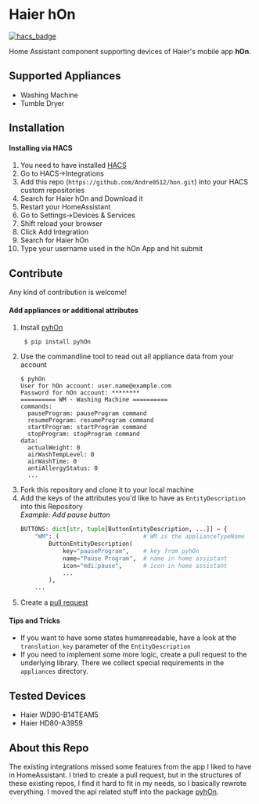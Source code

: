 # Haier hOn
[![hacs_badge](https://img.shields.io/badge/HACS-Custom-41BDF5.svg)](https://github.com/hacs/integration)

Home Assistant component supporting devices of Haier's mobile app **hOn**.

## Supported Appliances
- Washing Machine
- Tumble Dryer

## Installation
#### Installing via HACS
1. You need to have installed [HACS](https://hacs.xyz/)
2. Go to HACS->Integrations
3. Add this repo (`https://github.com/Andre0512/hon.git`) into your HACS custom repositories
4. Search for Haier hOn and Download it
5. Restart your HomeAssistant
6. Go to Settings->Devices & Services
7. Shift reload your browser
8. Click Add Integration
9. Search for Haier hOn 
10. Type your username used in the hOn App and hit submit

## Contribute
Any kind of contribution is welcome!
#### Add appliances or additional attributes
1. Install [pyhOn](https://github.com/Andre0512/pyhOn)
   ```commandline
    $ pip install pyhOn
    ```
2. Use the commandline tool to read out all appliance data from your account
    ```commandline
    $ pyhOn
    User for hOn account: user.name@example.com
    Password for hOn account: ********
    ========== WM - Washing Machine ==========
    commands:
      pauseProgram: pauseProgram command
      resumeProgram: resumeProgram command
      startProgram: startProgram command
      stopProgram: stopProgram command
    data:
      actualWeight: 0
      airWashTempLevel: 0
      airWashTime: 0
      antiAllergyStatus: 0
      ...
    ```
3. Fork this repository and clone it to your local machine
4. Add the keys of the attributes you'd like to have as `EntityDescription` into this Repository  
   _Example: Add pause button_
    ```python
    BUTTONS: dict[str, tuple[ButtonEntityDescription, ...]] = {
        "WM": (                        # WM is the applianceTypeName
            ButtonEntityDescription(
                key="pauseProgram",    # key from pyhOn
                name="Pause Program",  # name in home assistant
                icon="mdi:pause",      # icon in home assistant
                ...
            ),
        ...
    ```
5. Create a [pull request](https://github.com/Andre0512/hon/pulls)

#### Tips and Tricks
- If you want to have some states humanreadable, have a look at the `translation_key` parameter of the `EntityDescription`
- If you need to implement some more logic, create a pull request to the underlying library. There we collect special requirements in the `appliances` directory.

## Tested Devices
- Haier WD90-B14TEAM5
- Haier HD80-A3959

## About this Repo
The existing integrations missed some features from the app I liked to have in HomeAssistant.
I tried to create a pull request, but in the structures of these existing repos, I find it hard to fit in my needs, so I basically rewrote everything. 
I moved the api related stuff into the package [pyhOn](https://github.com/Andre0512/pyhOn).
